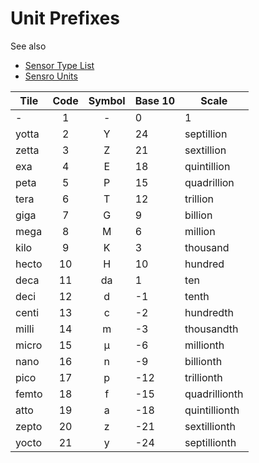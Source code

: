 # Unit Prefixes

See also

* [Sensor Type List](./SensorTypes.md)
* [Sensro Units](./SensorUnits.md)

| Tile | Code | Symbol | Base 10 | Scale |
|------|:------:|:------:|---------|-----|
| - | 1 | - | 0 | 1 |
| yotta | 2 | Y | 24 | septillion |
| zetta | 3 | Z | 21 | sextillion |
| exa | 4 | E | 18 | quintillion |
| peta | 5 | P | 15 | quadrillion |
| tera | 6 | T | 12 | trillion |
| giga | 7 | G | 9 | billion |
| mega | 8 | M | 6 | million |
| kilo | 9 | K | 3 | thousand |
| hecto | 10 | H | 10 | hundred |
| deca | 11 | da | 1 | ten |
| deci | 12 | d | -1 | tenth |
| centi | 13 | c | -2 | hundredth |
| milli | 14 | m | -3 | thousandth |
| micro | 15 | µ | -6 | millionth |
| nano | 16 | n | -9 | billionth |
| pico | 17 | p | -12 | trillionth |
| femto | 18 | f | -15 | quadrillionth |
| atto | 19 | a | -18 | quintillionth |
| zepto | 20 | z | -21 | sextillionth |
| yocto | 21 | y | -24 | septillionth |
